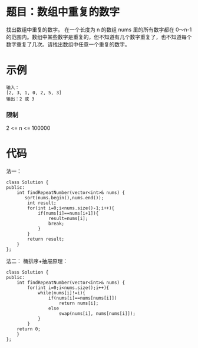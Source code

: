# 题目：数组中重复的数字
找出数组中重复的数字。
在一个长度为 n 的数组 nums 里的所有数字都在 0～n-1 的范围内。数组中某些数字是重复的，但不知道有几个数字重复了，也不知道每个数字重复了几次。请找出数组中任意一个重复的数字。

# 示例
```
输入：
[2, 3, 1, 0, 2, 5, 3]
输出：2 或 3 
```
### 限制
2 <= n <= 100000

# 代码
法一：
```
class Solution {
public:
    int findRepeatNumber(vector<int>& nums) {
       sort(nums.begin(),nums.end());
        int result;
        for(int i=0;i<nums.size()-1;i++){
            if(nums[i]==nums[i+1]){
                result=nums[i];
                break;
            }
        }
        return result;
    }
};
```
法二：
桶排序+抽屉原理：
```
class Solution {
public:
    int findRepeatNumber(vector<int>& nums) {
        for(int i=0;i<nums.size();i++){
            while(nums[i]!=i){
                if(nums[i]==nums[nums[i]])
                    return nums[i];
                else
                    swap(nums[i], nums[nums[i]]);
            }
        }
    return 0;
    }
};
```
